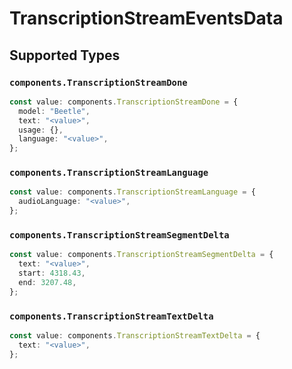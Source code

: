 # TranscriptionStreamEventsData


## Supported Types

### `components.TranscriptionStreamDone`

```typescript
const value: components.TranscriptionStreamDone = {
  model: "Beetle",
  text: "<value>",
  usage: {},
  language: "<value>",
};
```

### `components.TranscriptionStreamLanguage`

```typescript
const value: components.TranscriptionStreamLanguage = {
  audioLanguage: "<value>",
};
```

### `components.TranscriptionStreamSegmentDelta`

```typescript
const value: components.TranscriptionStreamSegmentDelta = {
  text: "<value>",
  start: 4318.43,
  end: 3207.48,
};
```

### `components.TranscriptionStreamTextDelta`

```typescript
const value: components.TranscriptionStreamTextDelta = {
  text: "<value>",
};
```


